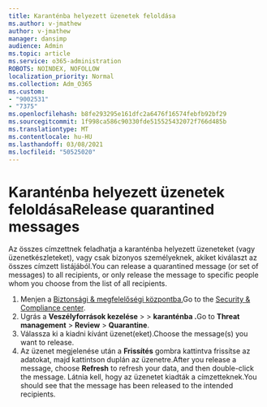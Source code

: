 ```yaml
---
title: Karanténba helyezett üzenetek feloldása
ms.author: v-jmathew
author: v-jmathew
manager: dansimp
audience: Admin
ms.topic: article
ms.service: o365-administration
ROBOTS: NOINDEX, NOFOLLOW
localization_priority: Normal
ms.collection: Adm_O365
ms.custom:
- "9002531"
- "7375"
ms.openlocfilehash: b8fe293295e161dfc2a6476f16574febfb92bf29
ms.sourcegitcommit: 1f998ca586c90330fde515525432072f766d485b
ms.translationtype: MT
ms.contentlocale: hu-HU
ms.lasthandoff: 03/08/2021
ms.locfileid: "50525020"
---
```

# <a name="release-quarantined-messages"></a><span data-ttu-id="7817b-102">Karanténba helyezett üzenetek feloldása</span><span class="sxs-lookup"><span data-stu-id="7817b-102">Release quarantined messages</span></span>

<span data-ttu-id="7817b-103">Az összes címzettnek feladhatja a karanténba helyezett üzeneteket (vagy üzenetkészleteket), vagy csak bizonyos személyeknek, akiket kiválaszt az összes címzett listájából.</span><span class="sxs-lookup"><span data-stu-id="7817b-103">You can release a quarantined message (or set of messages) to all recipients, or only release the message to specific people whom you choose from the list of all recipients.</span></span>

1. <span data-ttu-id="7817b-104">Menjen a [Biztonsági & megfelelőségi központba.](https://go.microsoft.com/fwlink/p/?linkid=2077143)</span><span class="sxs-lookup"><span data-stu-id="7817b-104">Go to the [Security & Compliance center](https://go.microsoft.com/fwlink/p/?linkid=2077143).</span></span>
2. <span data-ttu-id="7817b-105">Ugrás a **Veszélyforrások kezelése**  >    >  **karanténba .**</span><span class="sxs-lookup"><span data-stu-id="7817b-105">Go to **Threat management** > **Review** > **Quarantine**.</span></span>
3. <span data-ttu-id="7817b-106">Válassza ki a kiadni kívánt üzenet(eket).</span><span class="sxs-lookup"><span data-stu-id="7817b-106">Choose the message(s) you want to release.</span></span>
4. <span data-ttu-id="7817b-107">Az üzenet megjelenése után a **Frissítés** gombra kattintva frissítse az adatokat, majd kattintson duplán az üzenetre.</span><span class="sxs-lookup"><span data-stu-id="7817b-107">After you release a message, choose **Refresh** to refresh your data, and then double-click the message.</span></span> <span data-ttu-id="7817b-108">Látnia kell, hogy az üzenetet kiadták a címzetteknek.</span><span class="sxs-lookup"><span data-stu-id="7817b-108">You should see that the message has been released to the intended recipients.</span></span>

